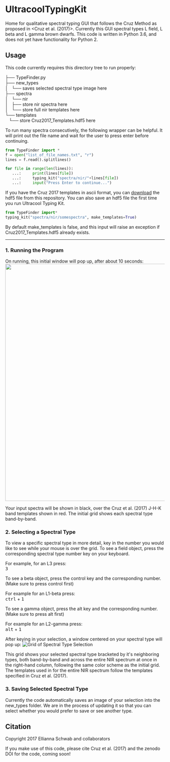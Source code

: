 # UltracoolTypingKit
Home for qualitative spectral typing GUI that follows the Cruz Method as proposed in <Cruz et al. (2017)>.
Currently this GUI spectral types L field, L beta and L gamma brown dwarfs.
This code is written in Python 3.6, and does not yet have functionality for Python 2.
   

## Usage

This code currently requires this directory tree to run properly:

├── TypeFinder.py  
├── new_types  
│   └── saves selected spectral type image here  
├── spectra    
│   └── nir  
│       ├── store nir spectra here  
│       └── store full nir templates here    
└── templates  
    └── store Cruz2017_Templates.hdf5 here  

To run many spectra consecutively, the following wrapper can be helpful.
It will print out the file name and wait for the user to press enter before continuing.

```python
from TypeFinder import *
f = open("list_of_file_names.txt", "r")
lines = f.read().splitlines()

for file in range(len(lines)):                        
   ...:     print(lines[file])
   ...:     typing_kit("spectra/nir/"+lines[file])
   ...:     input("Press Enter to continue...")

```
   
If you have the Cruz 2017 templates in ascii format, you can [download](.../blob/master/templates/Cruz2017_Templates.hdf5) the hdf5 file from this repository.
You can also save an hdf5 file the first time you run Ultracool Typing Kit.

```python
from TypeFinder import*
typing_kit("spectra/nir/somespectra", make_templates=True)

```
   
By default make_templates is false, and this input will raise an exception if Cruz2017_Templates.hdf5 already exists.

   
---
   

### 1. Running the Program
On running, this initial window will pop up, after about 10 seconds:
<img src="https://raw.githubusercontent.com/elliesch/UltracoolTypingKit/master/opengrid.png" width="750">

Your input spectra will be shown in black, over the Cruz et al. (2017) J-H-K band templates shown in red.
The initial grid shows each spectral type band-by-band.

   
   

### 2. Selecting a Spectral Type
To view a specific spectral type in more detail, key in the number you would like to see while your mouse is over the grid.
To see a field object, press the corresponding spectral type number key on your keyboard.

For example, for an L3 press:  
<kbd>3</kbd>


To see a beta object, press the control key and the corresponding number. (Make sure to press control first)

For example for an L1-beta press:  
<kbd>ctrl</kbd> + <kbd>1</kbd>


To see a gamma object, press the alt key and the corresponding number. (Make sure to press alt first)

For example for an L2-gamma press:  
<kbd>alt</kbd> + <kbd>1</kbd>

After keying in your selection, a window centered on your spectral type will pop up:
 ![Grid of Spectral Type Selection](https://raw.githubusercontent.com/elliesch/UltracoolTypingKit/master/L3.png)

This grid shows your selected spectral type bracketed by it's neighboring types, both band-by-band and across
the entire NIR spectrum at once in the right-hand column, following the same color scheme as the initial grid. 
The templates used in for the entire NIR spectrum follow the templates specified in Cruz et al. (2017).

   
   

### 3. Saving Selected Spectral Type
Currently the code automatically saves an image of your selection into the new_types folder. We are in the process 
of updating it so that you can select whether you would prefer to save or see another type.

   

## Citation
Copyright 2017 Ellianna Schwab and collaborators

If you make use of this code, please cite Cruz et al. (2017) and the zenodo DOI for the code, coming soon!
